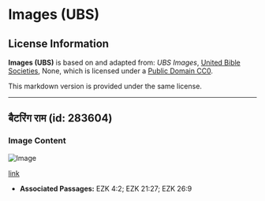 # Images (UBS)

## License Information

**Images (UBS)** is based on and adapted from: _UBS Images_, [United Bible Societies](https://unitedbiblesocieties.org/), None, which is licensed under a [Public Domain CC0](https://creativecommons.org/public-domain/cc0/).

This markdown version is provided under the same license.



--------------------------------

## बैटरिंग राम (id: 283604)

### Image Content

![Image](https://cdn.aquifer.bible/aquifer-content/resources/Media/WEB-0401_battering_ram.jpg)

[link](https://cdn.aquifer.bible/aquifer-content/resources/Media/WEB-0401_battering_ram.jpg)

* **Associated Passages:** EZK 4:2; EZK 21:27; EZK 26:9

